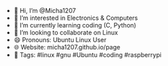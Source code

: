 - 👋 Hi, I’m @Micha1207
- 👀 I’m interested in Electronics & Computers
- 🌱 I’m currently learning coding (C, Python)
- 💞️ I’m looking to collaborate on Linux
- 😄 Pronouns: Ubuntu Linux User
- 🌐 Website: micha1207.github.io/page
- 💬 Tags: #linux #gnu #Ubuntu #coding #raspberrypi

<!---
Micha1207/Micha1207 is a ✨ special ✨ repository because its `README.md` (this file) appears on your GitHub profile.
You can click the Preview link to take a look at your changes.
--->
